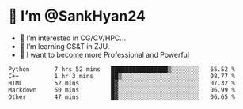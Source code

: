 # 👋 I’m @SankHyan24

- 👀 I’m interested in CG/CV/HPC...
- 🌱 I’m learning CS&T in ZJU.
- 💞️ I want to become more Professional and Powerful


<!---
SankHyan24/SankHyan24 is a ✨ special ✨ repository because its `README.md` (this file) appears on your GitHub profile.
You can click the Preview link to take a look at your changes.
--->
<!--START_SECTION:waka-->

```text
Python       7 hrs 52 mins   ████████████████▒░░░░░░░░   65.52 %
C++          1 hr 3 mins     ██▒░░░░░░░░░░░░░░░░░░░░░░   08.77 %
HTML         52 mins         █▓░░░░░░░░░░░░░░░░░░░░░░░   07.32 %
Markdown     50 mins         █▓░░░░░░░░░░░░░░░░░░░░░░░   06.99 %
Other        47 mins         █▓░░░░░░░░░░░░░░░░░░░░░░░   06.65 %
```

<!--END_SECTION:waka-->
